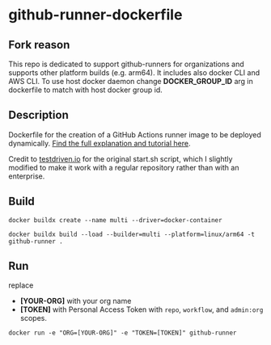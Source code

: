 # github-runner-dockerfile
## Fork reason
This repo is dedicated to support github-runners for organizations and supports other platform builds (e.g. arm64). It includes also docker CLI and AWS CLI. To use host docker daemon change **DOCKER_GROUP_ID** arg in dockerfile to match with host docker group id.

## Description
Dockerfile for the creation of a GitHub Actions runner image to be deployed dynamically. [Find the full explanation and tutorial here](https://baccini-al.medium.com/creating-a-dockerfile-for-dynamically-creating-github-actions-self-hosted-runners-5994cc08b9fb).

Credit to [testdriven.io](https://testdriven.io/blog/github-actions-docker/) for the original start.sh script, which I slightly modified to make it work with a regular repository rather than with an enterprise. 

## Build
```shell
docker buildx create --name multi --driver=docker-container 
```
```shell
docker buildx build --load --builder=multi --platform=linux/arm64 -t github-runner .
```
## Run
replace
- **[YOUR-ORG]** with your org name
- **[TOKEN]** with Personal Access Token with `repo`, `workflow`, and `admin:org` scopes.
```shell
docker run -e "ORG=[YOUR-ORG]" -e "TOKEN=[TOKEN]" github-runner
```

